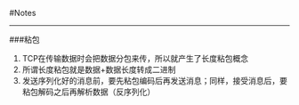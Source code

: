 ﻿#Notes


---

###粘包
 1. TCP在传输数据时会把数据分包来传，所以就产生了长度粘包概念
 2. 所谓长度粘包就是数据+数据长度转成二进制
 3. 发送序列化好的消息前，要先粘包编码后再发送消息；同样，接受消息后，要粘包解码之后再解析数据（反序列化）